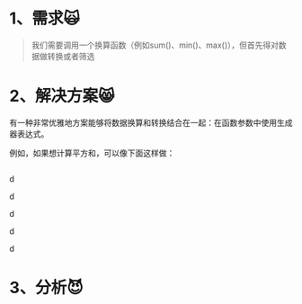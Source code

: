 # 1、需求🙀

> 我们需要调用一个换算函数（例如sum\(\)、min\(\)、max\(\)），但首先得对数据做转换或者筛选

# 2、解决方案😸

有一种非常优雅地方案能够将数据换算和转换结合在一起：在函数参数中使用生成器表达式。

例如，如果想计算平方和，可以像下面这样做：

```

```

d

d

d

d

d

# 3、分析😈



